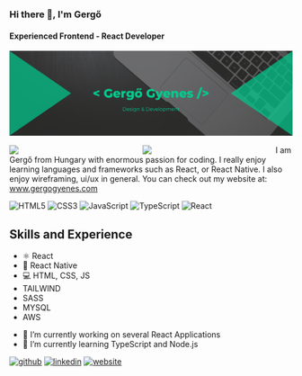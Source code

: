 ### Hi there 👋, I'm Gergő
#### Experienced Frontend - React Developer
![Jr. Frontend - React Developer](https://github.com/gergowebdev/gergowebdev/blob/main/Gray%20Modern%20Marketing%20LinkedIn%20Banner.png)

<img align="left" width="47%" src="https://github-readme-stats.vercel.app/api?username=gergowebdev&show_icons=true&theme=dark"/>

<img align="left" width="47%" src="https://github-readme-stats.vercel.app/api/top-langs/?username=gergowebdev&layout=compact"/>

I am Gergő from Hungary with enormous passion for coding. I really enjoy learning languages and frameworks such as React, or React Native.
I also enjoy wireframing, ui/ux in general. You can check out my website at: www.gergogyenes.com

![HTML5](https://img.shields.io/badge/html5-%23E34F26.svg?style=for-the-badge&logo=html5&logoColor=white)
![CSS3](https://img.shields.io/badge/css3-%231572B6.svg?style=for-the-badge&logo=css3&logoColor=white)
![JavaScript](https://img.shields.io/badge/javascript-%23323330.svg?style=for-the-badge&logo=javascript&logoColor=%23F7DF1E)
![TypeScript](https://img.shields.io/badge/typescript-%23007ACC.svg?style=for-the-badge&logo=typescript&logoColor=white)
![React](https://img.shields.io/badge/react-%2320232a.svg?style=for-the-badge&logo=react&logoColor=%2361DAFB)

## Skills and Experience 
* ⚛️ React
* 📱 React Native
* 💻 HTML, CSS, JS
* TAILWIND
* SASS
* MYSQL
* AWS

- 🔭 I’m currently working on several React Applications 
- 🌱 I’m currently learning TypeScript and Node.js

[<img src='https://cdn.jsdelivr.net/npm/simple-icons@3.0.1/icons/github.svg' alt='github' height='40'>](https://github.com/gergowebdev)  [<img src='https://cdn.jsdelivr.net/npm/simple-icons@3.0.1/icons/linkedin.svg' alt='linkedin' height='40'>](https://www.linkedin.com/in/gergo-developer/)  [<img src='https://cdn.jsdelivr.net/npm/simple-icons@3.0.1/icons/icloud.svg' alt='website' height='40'>](www.gergogyenes.com)  
